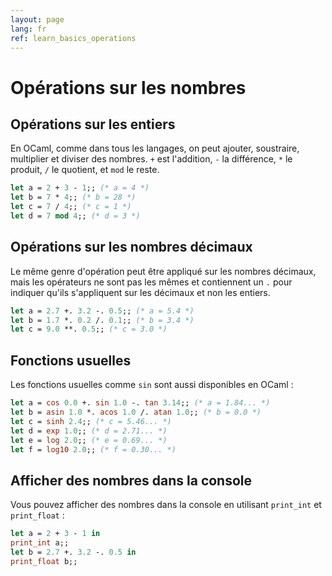 ```yaml
---
layout: page
lang: fr
ref: learn_basics_operations
---
```


# Opérations sur les nombres

## Opérations sur les entiers

En OCaml, comme dans tous les langages, on peut ajouter, soustraire, multiplier et diviser des nombres. `+` est l'addition, `-` la différence, `*` le produit, `/` le quotient, et `mod` le reste.

```ocaml
let a = 2 + 3 - 1;; (* a = 4 *)
let b = 7 * 4;; (* b = 28 *)
let c = 7 / 4;; (* c = 1 *)
let d = 7 mod 4;; (* d = 3 *)
```

## Opérations sur les nombres décimaux

Le même genre d'opération peut être appliqué sur les nombres décimaux, mais les opérateurs ne sont pas les mêmes et contiennent un `.` pour indiquer qu'ils s'appliquent sur les décimaux et non les entiers.

```ocaml
let a = 2.7 +. 3.2 -. 0.5;; (* a = 5.4 *)
let b = 1.7 *. 0.2 /. 0.1;; (* b = 3.4 *)
let c = 9.0 **. 0.5;; (* c = 3.0 *)
```

## Fonctions usuelles

Les fonctions usuelles comme `sin` sont aussi disponibles en OCaml :

```ocaml
let a = cos 0.0 +. sin 1.0 -. tan 3.14;; (* a = 1.84... *)
let b = asin 1.0 *. acos 1.0 /. atan 1.0;; (* b = 0.0 *)
let c = sinh 2.4;; (* c = 5.46... *)
let d = exp 1.0;; (* d = 2.71... *)
let e = log 2.0;; (* e = 0.69... *)
let f = log10 2.0;; (* f = 0.30... *)
```

## Afficher des nombres dans la console

Vous pouvez afficher des nombres dans la console en utilisant `print_int` et `print_float` :

```ocaml
let a = 2 + 3 - 1 in
print_int a;;
let b = 2.7 +. 3.2 -. 0.5 in
print_float b;;
```

